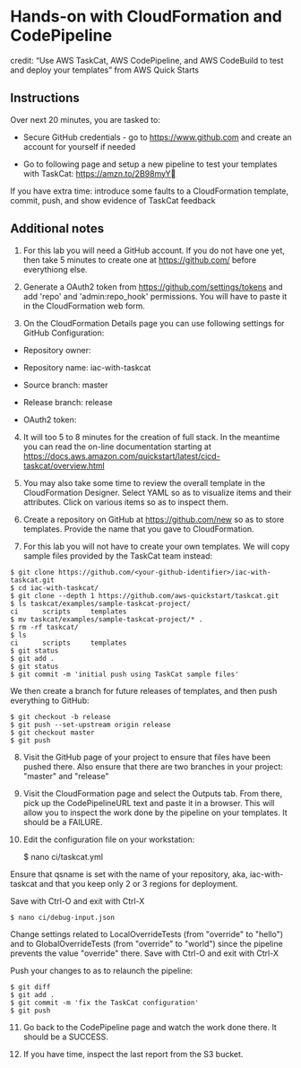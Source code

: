 # Hands-on with CloudFormation and CodePipeline

credit: “Use AWS TaskCat, AWS CodePipeline, and AWS CodeBuild to test and deploy your templates” from AWS Quick Starts

## Instructions

Over next 20 minutes, you are tasked to:

* Secure GitHub credentials - go to https://www.github.com and create an account for yourself if needed

* Go to following page and setup a new pipeline to test your templates with TaskCat: https://amzn.to/2B98myY

If you have extra time: introduce some faults to a CloudFormation template, commit, push, and show evidence of TaskCat feedback

## Additional notes

1) For this lab you will need a GitHub account. If you do not have one yet, then take 5 minutes to create
one at https://github.com/ before everythiong else.

2) Generate a OAuth2 token from https://github.com/settings/tokens and add 'repo' and 'admin:repo_hook'
permissions. You will have to paste it in the CloudFormation web form.

3) On the CloudFormation Details page you can use following settings for GitHub Configuration:

* Repository owner: <your-github-identifier>

* Repository name: iac-with-taskcat

* Source branch: master

* Release branch: release

* OAuth2 token: <your-oauth2-token>

4) It will too 5 to 8 minutes for the creation of full stack. In the meantime you can read the on-line
documentation starting at https://docs.aws.amazon.com/quickstart/latest/cicd-taskcat/overview.html

5) You may also take some time to review the overall template in the CloudFormation Designer.
Select YAML so as to visualize items and their attributes. Click on various items so as
to inspect them.

6) Create a repository on GitHub at https://github.com/new so as to store templates.
Provide the name that you gave to CloudFormation.

7) For this lab you will not have to create your own templates. We will copy
sample files provided by the TaskCat team instead:

```shell
$ git clone https://github.com/<your-github-identifier>/iac-with-taskcat.git
$ cd iac-with-taskcat/
$ git clone --depth 1 https://github.com/aws-quickstart/taskcat.git
$ ls taskcat/examples/sample-taskcat-project/
ci		scripts		templates
$ mv taskcat/examples/sample-taskcat-project/* .
$ rm -rf taskcat/
$ ls
ci		scripts		templates
$ git status
$ git add .
$ git status
$ git commit -m 'initial push using TaskCat sample files'
```

We then create a branch for future releases of templates, and then push
everything to GitHub:

```shell
$ git checkout -b release
$ git push --set-upstream origin release
$ git checkout master
$ git push
```

8) Visit the GitHub page of your project to ensure that files have been pushed there.
Also ensure that there are two branches in your project: "master" and "release"

9) Visit the CloudFormation page and select the Outputs tab. From there, pick up
the CodePipelineURL text and paste it in a browser. This will allow you to
inspect the work done by the pipeline on your templates. It should be a FAILURE.

10) Edit the configuration file on your workstation:

    $ nano ci/taskcat.yml

Ensure that qsname is set with the name of your repository, aka, iac-with-taskcat and that
you keep only 2 or 3 regions for deployment.

Save with Ctrl-O and exit with Ctrl-X

    $ nano ci/debug-input.json

Change settings related to LocalOverrideTests (from "override" to "hello") and
to GlobalOverrideTests (from "override" to "world") since the pipeline prevents
the value "override" there. Save with Ctrl-O and exit with Ctrl-X

Push your changes to as to relaunch the pipeline:

```shell
$ git diff
$ git add .
$ git commit -m 'fix the TaskCat configuration'
$ git push
```

11) Go back to the CodePipeline page and watch the work done there. It should be
a SUCCESS.

12) If you have time, inspect the last report from the S3 bucket.
